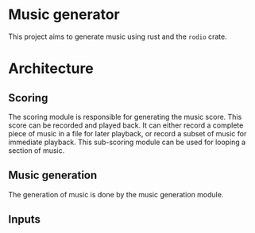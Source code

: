# Music generator
This project aims to generate music using rust and the `rodio` crate.


# Architecture

## Scoring
The scoring module is responsible for generating the music score. This score can be recorded and played back.
It can either record a complete piece of music in a file for later playback, or record a subset of music for immediate playback.
This sub-scoring module can be used for looping a section of music.

## Music generation
The generation of music is done by the music generation module.


## Inputs
